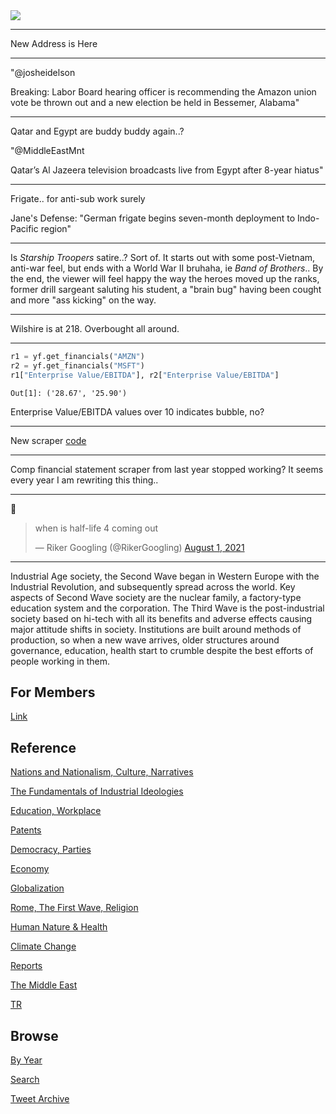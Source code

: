 
<img src="https://drive.google.com/uc?export=view&id=1B2wf9R7AMH1d7Vw6e2mucLbIQ5NSjir7"/>

---

New Address is Here

---


"@josheidelson

Breaking: Labor Board hearing officer is recommending the Amazon union
vote be thrown out and a new election be held in Bessemer, Alabama"


---

Qatar and Egypt are buddy buddy again..?

"@MiddleEastMnt

Qatar’s Al Jazeera television broadcasts live from Egypt after
8-year hiatus"

---

Frigate.. for anti-sub work surely

Jane's Defense: "German frigate begins seven-month deployment to Indo-Pacific region"

---

Is *Starship Troopers* satire..? Sort of. It starts out with some
post-Vietnam, anti-war feel, but ends with a World War II bruhaha, ie
*Band of Brothers*.. By the end, the viewer will feel happy the way
the heroes moved up the ranks, former drill sargeant saluting his
student, a "brain bug" having been cought and more "ass kicking" on
the way.   

---

Wilshire is at 218. Overbought all around.

---

```python
r1 = yf.get_financials("AMZN")
r2 = yf.get_financials("MSFT")
r1["Enterprise Value/EBITDA"], r2["Enterprise Value/EBITDA"]
```

```text
Out[1]: ('28.67', '25.90')
```

Enterprise Value/EBITDA values over 10 indicates bubble, no?

---

New scraper [code](yf.py)

---

Comp financial statement scraper from last year stopped working? It
seems every year I am rewriting this thing..

---

🤣 

<blockquote class="twitter-tweet"><p lang="en" dir="ltr">when is half-life 4 coming out</p>&mdash; Riker Googling (@RikerGoogling) <a href="https://twitter.com/RikerGoogling/status/1421933894975197185?ref_src=twsrc%5Etfw">August 1, 2021</a></blockquote> <script async src="https://platform.twitter.com/widgets.js" charset="utf-8"></script>

---

Industrial Age society, the Second Wave began in Western Europe with
the Industrial Revolution, and subsequently spread across the
world. Key aspects of Second Wave society are the nuclear family, a
factory-type education system and the corporation. The Third Wave is
the post-industrial society based on hi-tech with all its benefits and
adverse effects causing major attitude shifts in society. Institutions
are built around methods of production, so when a new wave arrives,
older structures around governance, education, health start to crumble
despite the best efforts of people working in them.

## For Members

[Link](https://thirdwave-members.herokuapp.com)

## Reference

[Nations and Nationalism, Culture, Narratives](/2013/02/nations-and-nationalism.md)

[The Fundamentals of Industrial Ideologies](/2011/04/fundamentals-of-industrial-ideologies.md)

[Education, Workplace](2017/09/education-workplace.md)

[Patents](/2018/09/patents.md)

[Democracy, Parties](/2016/11/democracy.md)

[Economy](/2018/05/economy.md)

[Globalization](/2018/09/globalization.md)

[Rome, The First Wave, Religion](/2017/12/rome.md)

[Human Nature & Health](/2020/07/human-nature.md)

[Climate Change](/2018/12/climate.md)

[Reports](/2019/05/reports.md)

[The Middle East](/2019/07/middleeast.md)

[TR](../tr)

## Browse

[By Year](years.md)

[Search](search.html)

[Tweet Archive](/tweets/README.md)


